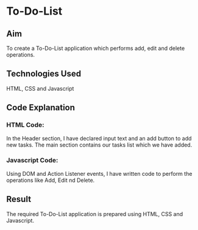 # To-Do-List
## Aim
To create a To-Do-List application which performs add, edit and delete operations.
## Technologies Used
HTML, CSS and Javascript
## Code Explanation
### HTML Code:
In the Header section, I have declared input text and an add button to add new tasks.
The main section contains our tasks list which we have added.

### Javascript Code:
Using DOM and Action Listener events, I have written code to perform the operations like Add, Edit nd Delete.

## Result
The required To-Do-List application is prepared using HTML, CSS and Javascript.


